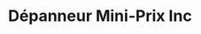 ---
title: "Dépanneur Mini-Prix Inc"
url: /saint-leonard-daston/depanneur-mini-prix-inc/
shop: Lebensmittel
---